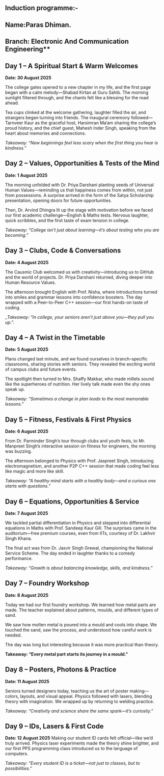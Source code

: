 ## Induction programme:- ##

## Name:Paras Dhiman.  
## Branch: Electronic And Communication Engineering**

## Day 1 – A Spiritual Start & Warm Welcomes

**Date: 30 August 2025**

The college gates opened to a new chapter in my life, and the first page began with a calm melody—Shabad Kirtan at Guru Sahib. The morning sunlight filtered through, and the chants felt like a blessing for the road ahead.

Tea cups clinked at the welcome gathering, laughter filled the air, and strangers began turning into friends. The inaugural ceremony followed—Tarnveer Kaur as the graceful host, Harsimran Ma’am sharing the college’s proud history, and the chief guest, Mahesh Inder Singh, speaking from the heart about memories and connections.

_Takeaway: “New beginnings feel less scary when the first thing you hear is kindness.”_



## Day 2 – Values, Opportunities & Tests of the Mind

**Date: 1 August 2025**

The morning unfolded with Dr. Priya Darshani planting seeds of Universal Human Values—reminding us that happiness comes from within, not just from possessions.
A surprise arrived in the form of the Satya Scholarship presentation, opening doors for future opportunities.

Then, Dr. Arvind Dhingra lit up the stage with motivation before we faced our first academic challenge—English & Maths tests. Nervous laughter, quick scribbles, and the first taste of exam tension in college.

_Takeaway: “College isn’t just about learning—it’s about testing who you are becoming.”_


## Day 3 – Clubs, Code & Conversations

**Date: 4 August 2025**

The Causmic Club welcomed us with creativity—introducing us to GitHub and the world of projects. Dr. Priya Darshani returned, diving deeper into Human Resource Values.

The afternoon brought English with Prof. Nisha, where introductions turned into smiles and grammar lessons into confidence boosters. The day wrapped with a Peer-to-Peer C++ session—our first hands-on taste of coding.

__Takeaway: “In college, your seniors aren’t just above you—they pull you up.”._ 


## Day 4 – A Twist in the Timetable

**Date: 5 August 2025**

Plans changed last minute, and we found ourselves in branch-specific classrooms, sharing stories with seniors. They revealed the exciting world of campus clubs and future events.

The spotlight then turned to Mrs. Shaffy Makkar, who made millets sound like the superheroes of nutrition. Her lively talk made even the shy ones speak up.

_Takeaway: “Sometimes a change in plan leads to the most memorable lessons.”_



## Day 5 – Fitness, Festivals & First Physics

**Date: 6 August 2025**

From Dr. Parminder Singh’s tour through clubs and youth fests, to Mr. Manpreet Singh’s interactive session on fitness for engineers, the morning was buzzing.

The afternoon belonged to Physics with Prof. Jaspreet Singh, introducing electromagnetism, and another P2P C++ session that made coding feel less like magic and more like skill.

_Takeaway: “A healthy mind starts with a healthy body—and a curious one starts with questions.”_



## Day 6 – Equations, Opportunities & Service

**Date: 7 August 2025**

We tackled partial differentiation in Physics and stepped into differential equations in Maths with Prof. Sandeep Kaur Gill. The surprises came in the auditorium—free premium courses, even from IITs, courtesy of Dr. Lakhvir Singh Khana.

The final act was from Dr. Jasvir Singh Grewal, championing the National Service Scheme. The day ended in laughter thanks to a comedy performance.

_Takeaway: “Growth is about balancing knowledge, skills, and kindness.”_



## Day 7 – Foundry Workshop

**Date: 8 August 2025**

Today we had our first foundry workshop. We learned how metal parts are made. The teacher explained about patterns, moulds, and different types of sand.

We saw how molten metal is poured into a mould and cools into shape. We touched the sand, saw the process, and understood how careful work is needed.

The day was long but interesting because it was more practical than theory.

__Takeaway: “Every metal part starts its journey in a mould.”__



## Day 8 – Posters, Photons & Practice

**Date: 11 August 2025**

Seniors turned designers today, teaching us the art of poster making—colors, layouts, and visual appeal. Physics followed with lasers, blending theory with imagination. We wrapped up by returning to welding practice.

_Takeaway: “Creativity and science share the same spark—it’s curiosity.”_



## Day 9 – IDs, Lasers & First Code

**Date: 12 August 2025**
Making our student ID cards felt official—like we’d truly arrived. Physics laser experiments made the theory shine brighter, and our first PPS programming class introduced us to the language of computers.

_Takeaway: “Every student ID is a ticket—not just to classes, but to possibilities.”_

